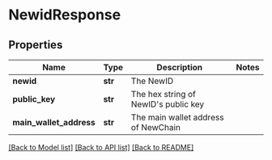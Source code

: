 # NewidResponse

## Properties
Name | Type | Description | Notes
------------ | ------------- | ------------- | -------------
**newid** | **str** | The NewID | 
**public_key** | **str** | The hex string of NewID&#39;s public key | 
**main_wallet_address** | **str** | The main wallet address of NewChain | 

[[Back to Model list]](../README.md#documentation-for-models) [[Back to API list]](../README.md#documentation-for-api-endpoints) [[Back to README]](../README.md)


